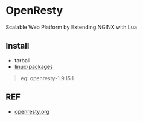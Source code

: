 # OpenResty

Scalable Web Platform by Extending NGINX with Lua

## Install

- tarball
- [linux-packages](http://openresty.org/en/linux-packages.html)

> eg: openresty-1.9.15.1

## REF

- [openresty.org](http://openresty.org/en/)